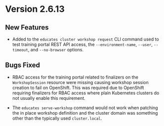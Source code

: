 Version 2.6.13
==============

New Features
------------

* Added to the `educates cluster workshop request` CLI command used to test
  training portal REST API access, the `--environment-name`, `--user`,
  `--timeout`, and `--no-browser` options.

Bugs Fixed
----------

* RBAC access for the training portal related to finalizers on the
  `WorkshopSession` resource were missing causing workshop session creation to
  fail on OpenShift. This was required due to OpenShift requiring finalizers for
  RBAC access where plain Kubernetes clusters do not usually enable this
  requirement.

* The `educates serve-workshop` command would not work when patching the in
  place workshop definition and the cluster domain was something other than
  the typically used `cluster.local`.
